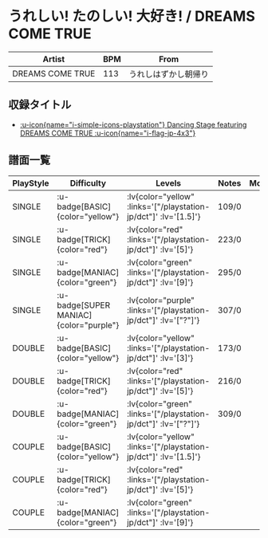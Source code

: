 # うれしい! たのしい! 大好き! / DREAMS COME TRUE

|Artist|BPM|From|
|------|---|----|
|DREAMS COME TRUE|113|うれしはずかし朝帰り|

## 収録タイトル

- [ :u-icon{name="i-simple-icons-playstation"} Dancing Stage featuring DREAMS COME TRUE :u-icon{name="i-flag-jp-4x3"} ](/playstation-jp/dct)

## 譜面一覧

|PlayStyle|Difficulty|Levels|Notes|Movie|
|---------|----------|------|-----|-----|
|SINGLE| :u-badge[BASIC]{color="yellow"} | :lv{color="yellow" :links='["/playstation-jp/dct"]' :lv='[1.5]'} |109/0||
|SINGLE| :u-badge[TRICK]{color="red"} | :lv{color="red" :links='["/playstation-jp/dct"]' :lv='[5]'} |223/0||
|SINGLE| :u-badge[MANIAC]{color="green"} | :lv{color="green" :links='["/playstation-jp/dct"]' :lv='[9]'} |295/0||
|SINGLE| :u-badge[SUPER MANIAC]{color="purple"} | :lv{color="purple" :links='["/playstation-jp/dct"]' :lv='["?"]'} |307/0||
|DOUBLE| :u-badge[BASIC]{color="yellow"} | :lv{color="yellow" :links='["/playstation-jp/dct"]' :lv='[3]'} |173/0||
|DOUBLE| :u-badge[TRICK]{color="red"} | :lv{color="red" :links='["/playstation-jp/dct"]' :lv='[5]'} |216/0||
|DOUBLE| :u-badge[MANIAC]{color="green"} | :lv{color="green" :links='["/playstation-jp/dct"]' :lv='["?"]'} |309/0||
|COUPLE| :u-badge[BASIC]{color="yellow"} | :lv{color="yellow" :links='["/playstation-jp/dct"]' :lv='[1.5]'} |||
|COUPLE| :u-badge[TRICK]{color="red"} | :lv{color="red" :links='["/playstation-jp/dct"]' :lv='[5]'} |||
|COUPLE| :u-badge[MANIAC]{color="green"} | :lv{color="green" :links='["/playstation-jp/dct"]' :lv='[9]'} |||
